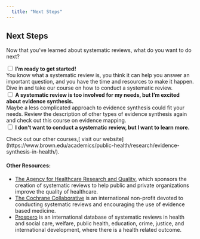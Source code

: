 ```yaml
---
  title: "Next Steps"
---
```


## Next Steps

Now that you’ve learned about systematic reviews, what do you want to do next?


<form action="/action_page.php" method="get">
  <input type="checkbox" name="SR" value="started"> <b>I’m ready to get started! </b> <br>
You know what a systematic review is, you think it can help you answer an important  question, and you have the time and resources to make it happen. Dive in and take our course on how to conduct a systematic review. <br>
  <input type="checkbox" name="SR" value="st" > <b>A systematic review is too involved for my needs, but I’m excited about evidence synthesis.</b> <br> Maybe a less complicated approach to evidence synthesis could fit your needs. Review the description of other types of evidence synthesis again and check out this course on evidence mapping. 
<br>
  <input type="checkbox" name="SR" value="knowledge" > <b>I don’t want to conduct a systematic review, but I want to learn more.</b>  <br> 
</form>
Check out our other courses,[ visit our website](https://www.brown.edu/academics/public-health/research/evidence-synthesis-in-health/).



#### Other Resources:

- [The Agency for Healthcare Research and Quality](https://www.ahrq.gov/), which sponsors the creation of systematic reviews to help public and private organizations improve the quality of healthcare.
- [The Cochrane Collaborative](http://www.cochrane.org/) is an international non-profit devoted to conducting systematic reviews and encouraging the use of evidence based medicine. 
- [Prospero](https://www.crd.york.ac.uk/prospero/) is an international database of systematic reviews in health and social care, welfare, public health, education, crime, justice, and international development, where there is a health related outcome.

